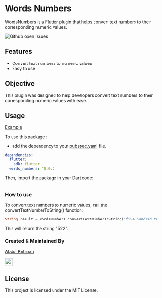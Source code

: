 # Words Numbers

WordsNumbers is a Flutter plugin that helps convert text numbers to their corresponding numeric values.

![Github open issues](https://github.com/arsarsars1/words_numbers/issues)

## Features

- Convert text numbers to numeric values
- Easy to use


## Objective

This plugin was designed to help developers convert text numbers to their corresponding numeric values with ease.

## Usage

[Example](https://github.com/arsarsars1/words_numbers/tree/master/example)

To use this package :

- add the dependency to your [pubspec.yaml](https://github.com/arsarsars1/words_numbers/tree/master/example/pubspec.yaml) file.

```yaml
dependencies:
  flutter:
    sdk: flutter
  words_numbers: ^0.0.2
```

Then, import the package in your Dart code:

```import 'package:words_numbers/words_numbers.dart';
```

### How to use


To convert text numbers to numeric values, call the convertTextNumberToString() function:

```dart
String result = WordsNumbers.convertTextNumberToString("five hundred twenty-two");
```

This will return the string "522".

<!-- ## Help Maintenance

I've been maintaining quite many repos these days and burning out slowly. If you could help me cheer up, buying me a cup of coffee will make my life really happy and get much energy out of it.

<a href="https://www.buymeacoffee.com/arsarsars1" target="_blank"><img src="https://www.buymeacoffee.com/assets/img/custom_images/purple_img.png" alt="Buy Me A Coffee" style="height: auto !important;width: auto !important;" ></a> -->

### Created & Maintained By

[Abdul Rehman](https://github.com/arsarsars1)


<a href="https://www.linkedin.com/in/arsarsars1/"><img src="https://img.shields.io/badge/linkedin-%230077B5.svg?&style=for-the-badge&logo=linkedin&logoColor=white" height=25></a>

## License

This project is licensed under the MIT License.
